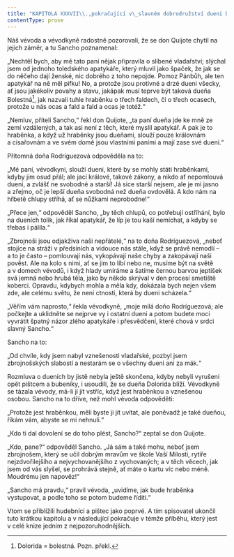 ```yaml
---
title: "KAPITOLA XXXVII\\.,pokračující v\_slavném dobrodružství dueni Doloridy\\."
contentType: prose
---
```


  

Náš vévoda a vévodkyně radostně pozorovali, že se don Quijote chytil na jejich záměr, a tu Sancho poznamenal:

„Nechtěl bych, aby mě tato paní nějak připravila o slíbené vladařství; slýchal jsem od jednoho toledského apatykáře, který mluvil jako špaček, že jak se do něčeho dají ženské, nic dobrého z toho nepojde. Pomoz Pánbůh, ale ten apatykář na ně měl pifku! No, a protože jsou protivné a drzé dueni všecky, ať jsou jakékoliv povahy a stavu, jakápak musí teprve být taková dueňa Bolestná[^4], jak nazvali tuhle hraběnku o třech faldech, či o třech ocasech, protože u nás ocas a fald a fald a ocas je totéž.“

„Nemluv, příteli Sancho,“ řekl don Quijote, „ta paní dueňa jde ke mně ze zemí vzdálených, a tak asi není z těch, které myslil apatykář. A pak je to hraběnka, a když už hraběnky jsou dueňami, slouží pouze královnám a císařovnám a ve svém domě jsou vlastními paními a mají zase své dueni.“

Přítomná doňa Rodríguezová odpověděla na to:

„Mé paní, vévodkyni, slouží dueni, které by se mohly státi hraběnkami, kdyby jim osud přál; ale jací králové, takové zákony, a nikdo ať nepomlouvá dueni, a zvlášť ne svobodné a starší! Já sice starší nejsem, ale je mi jasno a zřejmo, oč je lepší dueňa svobodná než dueňa ovdovělá. A kdo nám na hřbetě chlupy stříhá, ať se nůžkami neprobodne!“

„Přece jen,“ odpověděl Sancho, „by těch chlupů, co potřebují ostříhání, bylo na dueních tolik, jak říkal apatykář, že líp je tou kaší nemíchat, a kdyby se třebas i pálila.“

„Zbrojnoši jsou odjakživa naši nepřátelé,“ na to doňa Rodríguezová, „neboť stojíce na stráži v předsíních a vidouce nás stále, když se právě nemodlí – a to je často – pomlouvají nás, vykopávají naše chyby a zakopávají naši pověst. Ale na kolo s nimi, ať se jim to líbí nebo ne, musíme být na světě a v domech vévodů, i když hlady umíráme a šatíme černou barvou jeptišek svá jemná nebo hrubá těla, jako by někdo skrýval v den procesí smetiště koberci. Opravdu, kdybych mohla a měla kdy, dokázala bych nejen všem zde, ale celému světu, že není ctnosti, která by dueni scházela.“

„Věřím vám naprosto,“ řekla vévodkyně, „moje milá doňo Rodríguezová; ale počkejte a uklidněte se nejprve vy i ostatní dueni a potom budete moci vyvrátit špatný názor zlého apatykáře i přesvědčení, které chová v srdci slavný Sancho.“

Sancho na to:

„Od chvíle, kdy jsem nabyl vznešenosti vladařské, pozbyl jsem zbrojnošských slabostí a nestarám se o všechny dueni ani za mák.“

Rozmluva o dueních by jistě nebyla ještě skončena, kdyby nebyli vyrušeni opět pištcem a bubeníky, i usoudili, že se dueňa Dolorida blíží. Vévodkyně se tázala vévody, má-li jí jít vstříc, když jest hraběnkou a vznešenou osobou. Sancho na to dříve, než mohl vévoda odpověděti:

„Protože jest hraběnkou, měli byste ji jít uvítat, ale poněvadž je také dueňou, říkám vám, abyste se mi nehnuli.“

„Kdo ti dal dovolení se do toho plést, Sancho?“ zeptal se don Quijote.

„Kdo, pane?“ odpověděl Sancho. „Já sám a také mohu, neboť jsem zbrojnošem, který se učil dobrým mravům ve škole Vaší Milosti, rytíře nejzdvořilejšího a nejvychovanějšího z vychovaných; a v těch věcech, jak jsem od vás slyšel, se prohrává stejně, ať máte o kartu víc nebo méně. Moudrému jen napověz!“

„Sancho má pravdu,“ pravil vévoda, „uvidíme, jak bude hraběnka vystupovat, a podle toho se potom budeme říditi.“

Vtom se přiblížili hudebníci a pištec jako poprvé. A tím spisovatel ukončil tuto krátkou kapitolu a v následující pokračuje v témže příběhu, který jest v celé knize jedním z nejpozoruhodnějších.

[^4]: Dolorida = bolestná. Pozn. překl.

